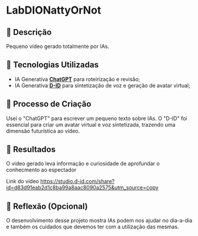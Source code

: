 # LabDIONattyOrNot

## 📒 Descrição
Pequeno vídeo gerado totalmente por IAs.

## 🤖 Tecnologias Utilizadas
- IA Generativa **[ChatGPT](https://chat.openai.com)** para roteirização e revisão;
- IA Generativa **[D-ID](https://www.d-id.com)** para sintetização de voz e geração de avatar virtual;

## 🧐 Processo de Criação
Usei o "ChatGPT" para escrever um pequeno texto sobre IAs. O "D-ID" foi essencial para criar um avatar virtual e voz sintetizada, trazendo uma dimensão futurística ao vídeo.

## 🚀 Resultados
O video gerado leva informação e curiosidade de aprofundar o conhecmento ao espectador

Link do video https://studio.d-id.com/share?id=d83d91eab2d1c8ba99a8aac8090a2575&utm_source=copy

## 💭 Reflexão (Opcional)
O desenvolvimento desse projeto mostra IAs podem nos ajudar no dia-a-dia e também os cuidados que devemos ter com a utilização das mesmas. 

